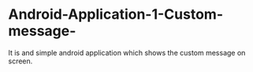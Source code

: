 # Android-Application-1-Custom-message-
It is and simple android application which shows the custom message on screen.
